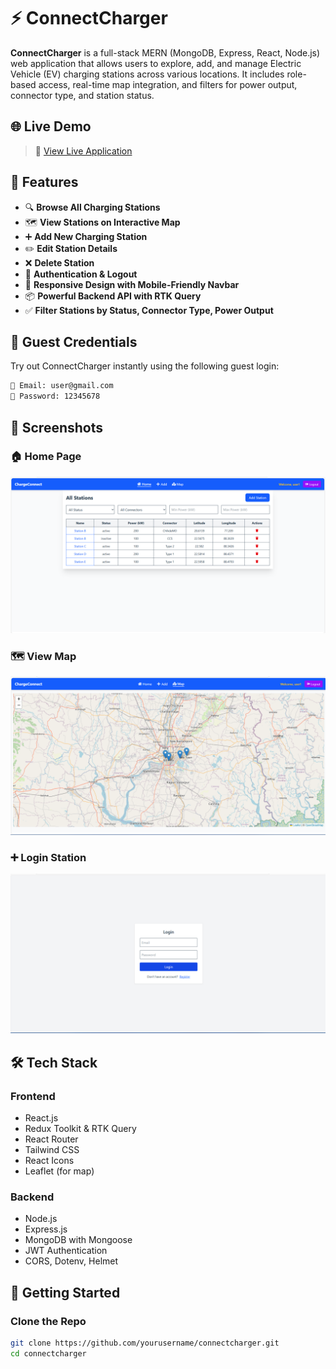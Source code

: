 # ⚡ ConnectCharger

**ConnectCharger** is a full-stack MERN (MongoDB, Express, React, Node.js) web application that allows users to explore, add, and manage Electric Vehicle (EV) charging stations across various locations. It includes role-based access, real-time map integration, and filters for power output, connector type, and station status.


## 🌐 Live Demo

> 🚀 [View Live Application](https://evoltsoft-assignment-ncsm.vercel.app/)


## 📌 Features

- 🔍 **Browse All Charging Stations**
- 🗺️ **View Stations on Interactive Map**
- ➕ **Add New Charging Station**
- ✏️ **Edit Station Details**
- ❌ **Delete Station**
- 🔐 **Authentication & Logout**
- 📱 **Responsive Design with Mobile-Friendly Navbar**
- 📦 **Powerful Backend API with RTK Query**
- ✅ **Filter Stations by Status, Connector Type, Power Output**


## 👥 Guest Credentials

Try out ConnectCharger instantly using the following guest login:

```bash
📧 Email: user@gmail.com  
🔑 Password: 12345678
```

## 📸 Screenshots

### 🏠 Home Page
![Home](client/public/Home.png)

### 🗺️ View Map
![Map](client/public/Map.png)

### ➕ Login Station
![Add Station](client/public/Login.png)

## 🛠️ Tech Stack

### Frontend
- React.js
- Redux Toolkit & RTK Query
- React Router
- Tailwind CSS
- React Icons
- Leaflet (for map)

### Backend
- Node.js
- Express.js
- MongoDB with Mongoose
- JWT Authentication
- CORS, Dotenv, Helmet


## 🚀 Getting Started

### Clone the Repo

```bash
git clone https://github.com/yourusername/connectcharger.git
cd connectcharger

